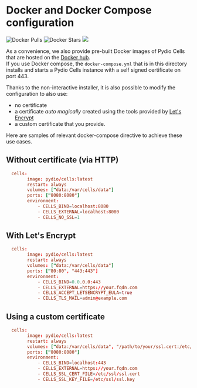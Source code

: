 # Docker and Docker Compose configuration

![Docker Pulls](https://img.shields.io/docker/pulls/pydio/cells.svg)
![Docker Stars](https://img.shields.io/docker/stars/pydio/cells.svg)
![](https://images.microbadger.com/badges/image/pydio/cells.svg)

As a convenience, we also provide pre-built Docker images of Pydio Cells that are hosted on the [Docker hub](https://hub.docker.com/r/pydio/cells).  
If you use Docker compose, the `docker-compose.yml` that is in this directory installs and starts a Pydio Cells instance with a self signed certificate on port 443.

Thanks to the non-interactive installer, it is also possible to modify the configuration to also use:

- no certificate
- a certificate _auto magically_ created using the tools provided by [Let's Encrypt](https://letsencrypt.org/)
- a custom certificate that you provide.

Here are samples of relevant docker-compose directive to achieve these use cases.

## Without certificate (via HTTP)

```conf
  cells:
        image: pydio/cells:latest
        restart: always
        volumes: ["data:/var/cells/data"]
        ports: ["8080:8080"]
        environment:
            - CELLS_BIND=localhost:8080
            - CELLS_EXTERNAL=localhost:8080
            - CELLS_NO_SSL=1
```

## With Let's Encrypt

```conf
  cells:
        image: pydio/cells:latest
        restart: always
        volumes: ["data:/var/cells/data"]
        ports: ["80:80", "443:443"]
        environment:
            - CELLS_BIND=0.0.0.0:443
            - CELLS_EXTERNAL=https://your.fqdn.com
            - CELLS_ACCEPT_LETSENCRYPT_EULA=true
            - CELLS_TLS_MAIL=admin@example.com
```

## Using a custom certificate

```conf
  cells:
        image: pydio/cells:latest
        restart: always
        volumes: ["data:/var/cells/data", "/path/to/your/ssl.cert:/etc/ssl/ssl.cert", "/path/to/your/ssl.key:/etc/ssl/ssl.key"]
        ports: ["8080:8080"]
        environment:
            - CELLS_BIND=localhost:443
            - CELLS_EXTERNAL=https://your.fqdn.com
            - CELLS_SSL_CERT_FILE=/etc/ssl/ssl.cert
            - CELLS_SSL_KEY_FILE=/etc/ssl/ssl.key
```
